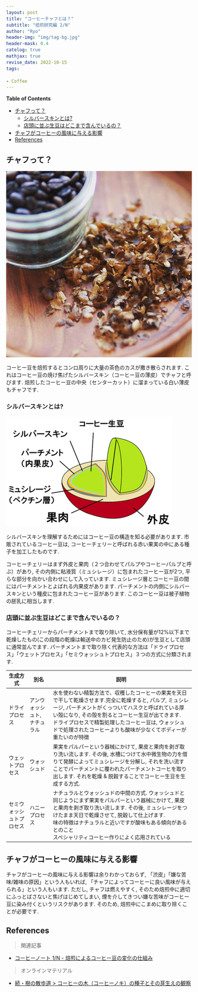 ```yaml
---
layout: post
title: "コーヒーチャフとは？"
subtitle: "焙煎研究編 2/N"
author: "Ryo"
header-img: "img/tag-bg.jpg"
header-mask: 0.4
catelog: true
mathjax: true
revise_date: 2022-10-15
tags:

- Coffee
---
```


**Table of Contents**
<!-- START doctoc generated TOC please keep comment here to allow auto update -->
<!-- DON'T EDIT THIS SECTION, INSTEAD RE-RUN doctoc TO UPDATE -->

- [チャフって？](#%E3%83%81%E3%83%A3%E3%83%95%E3%81%A3%E3%81%A6)
  - [シルバースキンとは?](#%E3%82%B7%E3%83%AB%E3%83%90%E3%83%BC%E3%82%B9%E3%82%AD%E3%83%B3%E3%81%A8%E3%81%AF)
  - [店頭に並ぶ生豆はどこまで含んでいるの？](#%E5%BA%97%E9%A0%AD%E3%81%AB%E4%B8%A6%E3%81%B6%E7%94%9F%E8%B1%86%E3%81%AF%E3%81%A9%E3%81%93%E3%81%BE%E3%81%A7%E5%90%AB%E3%82%93%E3%81%A7%E3%81%84%E3%82%8B%E3%81%AE)
- [チャフがコーヒーの風味に与える影響](#%E3%83%81%E3%83%A3%E3%83%95%E3%81%8C%E3%82%B3%E3%83%BC%E3%83%92%E3%83%BC%E3%81%AE%E9%A2%A8%E5%91%B3%E3%81%AB%E4%B8%8E%E3%81%88%E3%82%8B%E5%BD%B1%E9%9F%BF)
- [References](#references)

<!-- END doctoc generated TOC please keep comment here to allow auto update -->

## チャフって？

<img src="https://github.com/ryonakimageserver/omorikaizuka/blob/master/%E3%83%96%E3%83%AD%E3%82%B0%E7%94%A8/Coffee/2022-10-15-coffee_chaff.jpg?raw=true">

コーヒー豆を焙煎するとコンロ周りに大量の茶色のカスが撒き散らされます. これはコーヒー豆の焼け焦げたシルバースキン（コーヒー豆の薄皮）でチャフと呼びます.
焙煎したコーヒー豆の中央（センターカット）に溜まっている白い薄皮もチャフです.

### シルバースキンとは?

<img src="https://github.com/ryonakimageserver/omorikaizuka/blob/master/%E3%83%96%E3%83%AD%E3%82%B0%E7%94%A8/Coffee/20221015-coffee-bean-structure.png?raw=true">

シルバースキンを理解するためにはコーヒー豆の構造を知る必要があります.
市販されているコーヒー豆は, コーヒーチェリーと呼ばれる赤い果実の中にある種子を加工したものです.

コーヒーチェリーはまず外皮と果肉（２つ合わせてパルプやコーヒーパルプと呼ぶ）があり, その内側に粘液質（ミュシレージ）に包まれたコーヒー豆が2つ, 
平らな部分を向かい合わせにして入っています. ミュシレージ層とコーヒー豆の間にはパーチメントとよばれる内果皮があります. パーチメントの内側にシルバースキンという種皮に包まれたコーヒー豆があります. このコーヒー豆は被子植物の胚乳に相当します.

### 店頭に並ぶ生豆はどこまで含んでいるの？

コーヒーチェリーからパーチメントまで取り除いて, 水分保有量が12%以下まで乾燥したもの(この段階の乾燥は輸送中のカビ発生防止のため)が生豆として店頭に通常並んでます.
パーチメントまで取り除く代表的な方法は「ドライプロセス」「ウェットプロセス」「セミウォッシュトプロセス」３つの方式に分類されます.

|生成方式|別名|説明|
|---|---|---|
|ドライプロセス|アンウォッシュト, ナチュラル|水を使わない精製方法で、収穫したコーヒーの果実を天日で干して乾燥させます.完全に乾燥すると, パルプ, ミュシレージ, パーチメントがくっついてハスクと呼ばれている厚い殻になり, その殻を割るとコーヒー生豆が出てきます.<br>ドライプロセスで精製処理したコーヒー豆は, ウォッシュドで処理されたコーヒーよりも酸味が少なくてボディーが重たいのが特徴|
|ウェットプロセス|ウォッシュド|果実をパルパーという器械にかけて, 果皮と果肉を剥ぎ取り洗い流します. その後, 水槽につけて水中微生物の力を借りて発酵によってミュシレージを分解し, それを洗い流すことでパーチメントに覆われたパーチメントコーヒを取り出します. それを乾燥 & 脱穀することでコーヒー生豆を生成する方式.
|セミウォッシュトプロセス|ハニープロセス|ナチュラルとウォッシュドの中間の方式. ウォッシュドと同じようにまず果実をパルパーという器械にかけて, 果皮と果肉を剥ぎ取り洗い流します. その後, ミュシレージをつけたまま天日で乾燥させて, 脱穀して仕上げます. <br>味の特徴はナチュラルと近いですが酸味もある傾向があるとのこと<br>スペシャリティコーヒー作りによく応用されている|

## チャフがコーヒーの風味に与える影響

チャフがコーヒーの風味に与える影響は余りわかっておらず, 「渋皮」「嫌な苦味/雑味の原因」という人もいれば, 「チャフによってコーヒーに良い風味が与えられる」という人もいます.
ただし, チャフは燃えやすく, そのため焙煎中に適切にふっとばさないと焦げはじめてしまい, 煙を介してきつい嫌な苦味がコーヒー豆に染み付くというリスクがあります. 
そのため, 焙煎中にこまめに取り除くことが必要です.


## References

> 関連記事

- [コーヒーノート 1/N - 焙煎によるコーヒー豆の変化の仕組み]()

> オンラインマテリアル

- [続・樹の散歩道 > コーヒーの木（コーヒーノキ）の種子とその芽生えの観察](https://kinomemocho.com/sanpo_coffee_beans.html)